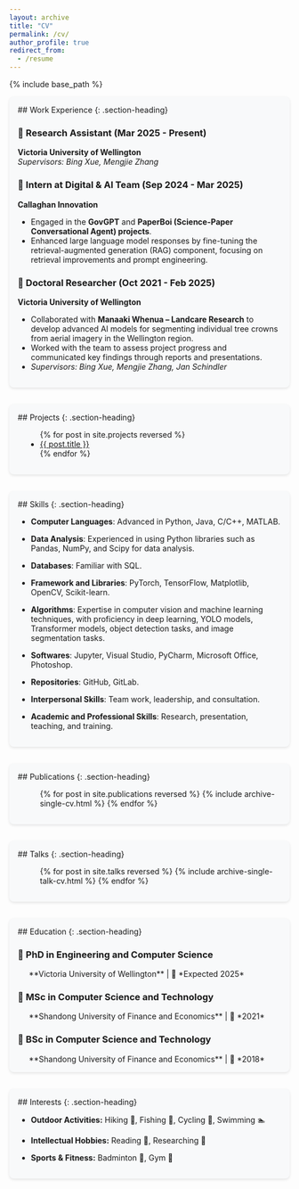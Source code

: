 ```yaml
---
layout: archive
title: "CV"
permalink: /cv/
author_profile: true
redirect_from:
  - /resume
---
```


{% include base_path %}

<div markdown="1" class="cv-section">
## Work Experience
{: .section-heading}

### 📌 Research Assistant (Mar 2025 - Present)  
**Victoria University of Wellington**  
*Supervisors: Bing Xue, Mengjie Zhang*

### 📌 Intern at Digital & AI Team (Sep 2024 - Mar 2025)  
**Callaghan Innovation**  
- Engaged in the **GovGPT** and **PaperBoi (Science-Paper Conversational Agent) projects**.
- Enhanced large language model responses by fine-tuning the retrieval-augmented generation (RAG) component, focusing on retrieval improvements and prompt engineering.  

### 📌 Doctoral Researcher (Oct 2021 - Feb 2025)  
**Victoria University of Wellington**  
- Collaborated with **Manaaki Whenua – Landcare Research** to develop advanced AI models for segmenting individual tree crowns from aerial imagery in the Wellington region.  
- Worked with the team to assess project progress and communicated key findings through reports and presentations.  
- *Supervisors: Bing Xue, Mengjie Zhang, Jan Schindler*
</div>


<div markdown="1" class="cv-section">
## Projects
{: .section-heading}

<ul class="projects-list" style="padding-left: 40px;">
  {% for post in site.projects reversed %}
    <li>
      <a href="{{ base_path }}{{ post.url }}" rel="permalink">{{ post.title }}</a>
    </li>
  {% endfor %}
</ul>
</div>


<div markdown="1" class="cv-section">
## Skills
{: .section-heading}

-  **Computer Languages**: Advanced in Python, Java, C/C++, MATLAB.  

-  **Data Analysis**: Experienced in using Python libraries such as Pandas, NumPy, and Scipy for data analysis.  

-  **Databases**: Familiar with SQL.  

-  **Framework and Libraries**: PyTorch, TensorFlow, Matplotlib, OpenCV, Scikit-learn.  

-  **Algorithms**: Expertise in computer vision and machine learning techniques, with proficiency in deep learning, YOLO models, Transformer models, object detection tasks, and image segmentation tasks.  

-  **Softwares**: Jupyter, Visual Studio, PyCharm, Microsoft Office, Photoshop.  

-  **Repositories**: GitHub, GitLab.  

-  **Interpersonal Skills**: Team work, leadership, and consultation.  

-  **Academic and Professional Skills**: Research, presentation, teaching, and training.  
</div>


<div markdown="1" class="cv-section">
## Publications
{: .section-heading}

<ul class="publications-list" style="padding-left: 40px;">
  {% for post in site.publications reversed %}
    {% include archive-single-cv.html %}
  {% endfor %}
</ul>
</div>


<div markdown="1" class="cv-section">
## Talks
{: .section-heading}

<ul class="talks-list" style="padding-left: 40px;">
  {% for post in site.talks reversed %}
    {% include archive-single-talk-cv.html %}
  {% endfor %}
</ul>
</div>




<div markdown="1" class="cv-section">
## Education
{: .section-heading}

### 📌 PhD in Engineering and Computer Science  
<div style="padding-left: 20px;">**Victoria University of Wellington** | 🎯 *Expected 2025*</div>  

### 📌 MSc in Computer Science and Technology  
<div style="padding-left: 20px;">**Shandong University of Finance and Economics** | 🎯 *2021*</div>  

### 📌 BSc in Computer Science and Technology  
<div style="padding-left: 20px;">**Shandong University of Finance and Economics** | 🎯 *2018*</div>  
</div>


<div markdown="1" class="cv-section">
## Interests
{: .section-heading}

- **Outdoor Activities:** Hiking 🚶, Fishing 🎣, Cycling 🚴, Swimming 🏊  

- **Intellectual Hobbies:** Reading 📖, Researching 🧠  

- **Sports & Fitness:** Badminton 🏸, Gym 💪  
</div>

<style>
.cv-section {
  margin-bottom: 30px;
  padding: 15px;
  background-color: #f8f9fa;
  border-radius: 8px;
  box-shadow: 0 2px 5px rgba(0,0,0,0.1);
}

.section-heading {
  color: rgb(32, 113, 135);
  border-bottom: 2px solid rgb(32, 113, 135);
  padding-bottom: 10px;
  margin-top: 0;
}

.subsection-heading {
  color: rgb(32, 113, 135);
  border-bottom: 1px solid #e0e0e0;
  padding-bottom: 8px;
  margin-top: 0;
}

/* Projects styling */
.projects-list {
  padding-left: 0;
}

.project-item {
  margin-bottom: 15px;
  border-bottom: 1px solid #eee;
  padding-bottom: 15px;
}

.project-item:last-child {
  border-bottom: none;
}

.project-item h3 {
  margin-bottom: 5px;
}

/* Skills styling */
.skills-wrapper {
  display: flex;
  flex-wrap: wrap;
  gap: 15px;
}

.skills-subsection {
  flex: 1 1 45%;
  min-width: 250px;
  background-color: white;
  padding: 12px;
  border-radius: 6px;
  box-shadow: 0 1px 3px rgba(0,0,0,0.08);
}

.skills-subsection ul {
  list-style-type: none;
  padding-left: 15px;
}

.skills-subsection li {
  padding: 5px 0;
  position: relative;
}

.skills-subsection li:before {
  content: "•";
  color: rgb(32, 113, 135);
  font-weight: bold;
  display: inline-block;
  width: 1em;
  margin-left: -1em;
}

/* Publications and talks lists */
.publications-list, .talks-list {
  padding-left: 0;
}

@media (max-width: 768px) {
  .skills-subsection {
    flex: 1 1 100%;
  }
}
</style>
